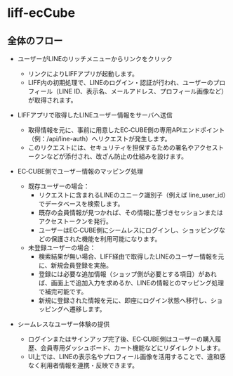 # liff-ecCube

## 全体のフロー
- ユーザーがLINEのリッチメニューからリンクをクリック
  - リンクによりLIFFアプリが起動します。 
  - LIFF内の初期処理で、LINEのログイン・認証が行われ、ユーザーのプロフィール（LINE ID、表示名、メールアドレス、プロフィール画像など）が取得されます。

- LIFFアプリで取得したLINEユーザー情報をサーバへ送信
  - 取得情報を元に、事前に用意したEC‑CUBE側の専用APIエンドポイント（例：/api/line-auth）へリクエストが発生します。
  - このリクエストには、セキュリティを担保するための署名やアクセストークンなどが添付され、改ざん防止の仕組みを設けます。

- EC‑CUBE側でユーザー情報のマッピング処理
  - 既存ユーザーの場合：
    - リクエストに含まれるLINEのユニーク識別子（例えば line_user_id）でデータベースを検索します。
    - 既存の会員情報が見つかれば、その情報に基づきセッションまたはアクセストークンを発行。
    - ユーザーはEC‑CUBE側にシームレスにログインし、ショッピングなどの保護された機能を利用可能になります。
  - 未登録ユーザーの場合：
    - 検索結果が無い場合、LIFF経由で取得したLINEのユーザー情報を元に、新規会員登録を実施。
    - 登録には必要な追加情報（ショップ側が必要とする項目）があれば、画面上で追加入力を求めるか、LINEの情報とのマッピング処理で補完可能です。
    - 新規に登録された情報を元に、即座にログイン状態へ移行し、ショッピングへ遷移します。

- シームレスなユーザー体験の提供
  - ログインまたはサインアップ完了後、EC‑CUBE側はユーザーの購入履歴、会員専用ダッシュボード、カート機能などにリダイレクトします。
  - UI上では、LINEの表示名やプロフィール画像を活用することで、違和感なく利用者情報を連携・反映できます。
